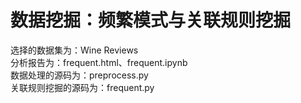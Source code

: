 # 数据挖掘：频繁模式与关联规则挖掘  
选择的数据集为：Wine Reviews  
分析报告为：frequent.html、frequent.ipynb  
数据处理的源码为：preprocess.py  
关联规则挖掘的源码为：frequent.py  
